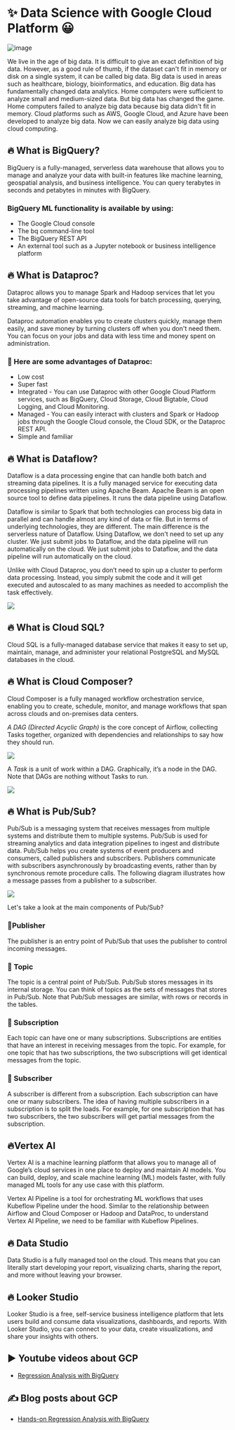# ✨ Data Science with Google Cloud Platform 😀

![image](https://user-images.githubusercontent.com/55794407/190195813-00af9b7d-028d-4a40-a804-d32ff0811e5a.png)

We live in the age of big data. It is difficult to give an exact definition of big data. However, as a good rule of thumb, if the dataset can't fit in memory or disk on a single system, it can be called big data. Big data is used in areas such as healthcare, biology, bioinformatics, and education.
Big data has fundamentally changed data analytics. Home computers were sufficient to analyze small and medium-sized data. But big data has changed the game. Home computers failed to analyze big data because big data didn't fit in memory.
Cloud platforms such as AWS, Google Cloud, and Azure have been developed to analyze big data. Now we can easily analyze big data using cloud computing.

## 🔥 What is BigQuery?

BigQuery is a fully-managed, serverless data warehouse that allows you to manage and analyze your data with built-in features like machine learning, geospatial analysis, and business intelligence. You can query terabytes in seconds and petabytes in minutes with BigQuery.

### BigQuery ML functionality is available by using:

- The Google Cloud console
- The bq command-line tool
- The BigQuery REST API
- An external tool such as a Jupyter notebook or business intelligence platform

## 🔥 What is Dataproc?

Dataproc allows you to manage Spark and Hadoop services that let you take advantage of open-source data tools for batch processing, querying, streaming, and machine learning. 

Dataproc automation enables you to create clusters quickly, manage them easily, and save money by turning clusters off when you don't need them. You can focus on your jobs and data with less time and money spent on administration.

### 🔶 Here are some advantages of Dataproc:

- Low cost 
- Super fast 
- Integrated - You can use Dataproc with other Google Cloud Platform services, such as BigQuery, Cloud Storage, Cloud Bigtable, Cloud Logging, and Cloud Monitoring.
- Managed - You can easily interact with clusters and Spark or Hadoop jobs through the Google Cloud console, the Cloud SDK, or the Dataproc REST API.
- Simple and familiar

## 🔥 What is Dataflow?

Dataflow is a data processing engine that can handle both batch and streaming data pipelines. It is a fully managed service for executing data processing pipelines written using Apache Beam. Apache Beam is an open source tool to define data pipelines. It runs the data pipeline using Dataflow.

Dataflow is similar to Spark that both technologies can process big data in parallel and can handle almost any kind of data or file. But in terms of underlying technologies, they are different. The main difference is the serverless nature of Dataflow. Using Dataflow, we don't need to set up any cluster. We just submit jobs to Dataflow, and the data pipeline will run automatically on the cloud. We just submit jobs to Dataflow, and the data pipeline will run automatically on the cloud. 

Unlike with Cloud Dataproc, you don’t need to spin up a cluster to perform data processing. Instead, you simply submit the code and it will get executed and autoscaled to as many machines as needed to accomplish the task effectively. 

![](https://storage.googleapis.com/gweb-cloudblog-publish/images/Dataflow_v6-28-21.max-1600x1600.jpeg)


## 🔥 What is Cloud SQL?

Cloud SQL is a fully-managed database service that makes it easy to set up, maintain, manage, and administer your relational PostgreSQL and MySQL databases in the cloud. 

## 🔥 What is Cloud Composer?

Cloud Composer is a fully managed workflow orchestration service, enabling you to create, schedule, monitor, and manage workflows that span across clouds and on-premises data centers.

*A DAG (Directed Acyclic Graph)* is the core concept of Airflow, collecting Tasks together, organized with dependencies and relationships to say how they should run.

![](https://airflow.apache.org/docs/apache-airflow/stable/_images/basic-dag.png)

A *Task* is a unit of work within a DAG. Graphically, it’s a node in the DAG. Note that DAGs are nothing without Tasks to run. 

![](https://cloud.google.com/static/composer/docs/images/overview-dag-and-tasks.svg)

## 🔥 What is Pub/Sub?

Pub/Sub is a messaging system that receives messages from multiple systems and distribute them to multiple systems. Pub/Sub is used for streaming analytics and data integration pipelines to ingest and distribute data. Pub/Sub helps you create systems of event producers and consumers, called publishers and subscribers. Publishers communicate with subscribers asynchronously by broadcasting events, rather than by synchronous remote procedure calls. The following diagram illustrates how a message passes from a publisher to a subscriber.

![](https://cloud.google.com/static/pubsub/images/pub_sub_flow.svg)

Let's take a look at the main components of Pub/Sub?

### 🔶Publisher

The publisher is an entry point of Pub/Sub that uses the publisher to control incoming messages. 

### 🔶 Topic

The topic is a central point of Pub/Sub. Pub/Sub stores messages in its internal storage. You can think of topics as the sets of messages that stores in Pub/Sub. Note that Pub/Sub messages are similar, with rows or records in the tables.

### 🔶 Subscription

Each topic can have one or many subscriptions. Subscriptions are entities that have an interest in receiving messages from the topic. For example, for one topic that has two subscriptions, the two subscriptions will get identical messages from the topic. 

### 🔶 Subscriber

A subscriber is different from a subscription. Each subscription can have one or many subscribers. The idea of having multiple subscribers in a subscription is to split the loads. For example, for one subscription that has two subscribers, the two subscribers will get partial messages from the subscription.

## 🔥Vertex AI

Vertex AI is a machine learning platform that allows you to manage all of Google’s cloud services in one place to deploy and maintain AI models. You can build, deploy, and scale machine learning (ML) models faster, with fully managed ML tools for any use case with this platform.

Vertex AI Pipeline is a tool for orchestrating ML workflows that uses Kubeflow Pipeline under the hood. Similar to the relationship between Airflow and Cloud Composer or Hadoop and DataProc, to understand Vertex AI Pipeline, we need to be familiar with Kubeflow Pipelines.

## 🔥 Data Studio

Data Studio is a fully managed tool on the cloud. This means that you can literally start developing your report, visualizing charts, sharing the report, and more without leaving your browser. 

## 🔥 Looker Studio

Looker Studio is a free, self-service business intelligence platform that lets users build and consume data visualizations, dashboards, and reports. With Looker Studio, you can connect to your data, create visualizations, and share your insights with others.


## ▶ Youtube videos about GCP

- [Regression Analysis with BigQuery](https://youtu.be/77RJwtjkIA0)

## ✍ Blog posts about GCP

- [Hands-on Regression Analysis with BigQuery](https://medium.com/geekculture/hands-on-regression-analysis-with-bigquery-7925dca179ff?source=your_stories_page-------------------------------------)

